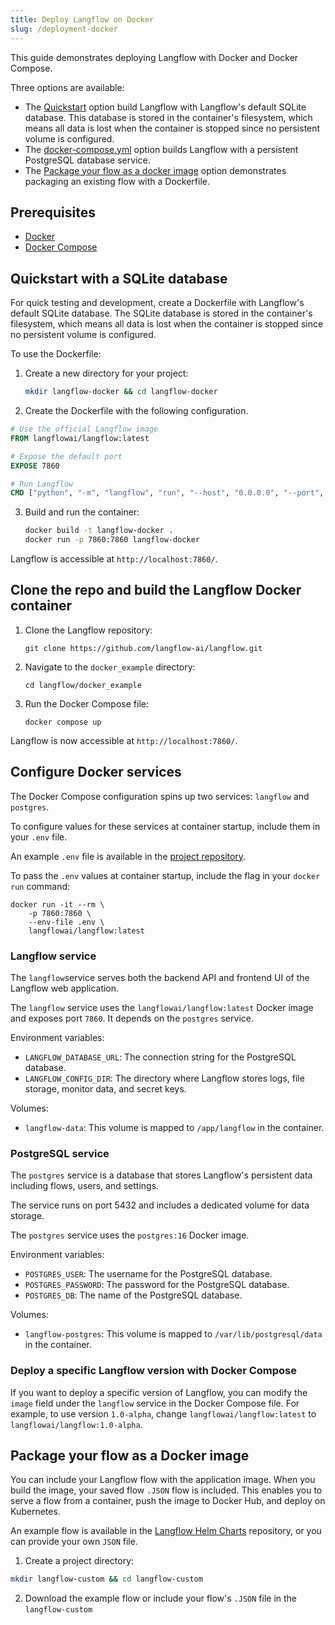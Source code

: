 ```yaml
---
title: Deploy Langflow on Docker
slug: /deployment-docker
---
```


This guide demonstrates deploying Langflow with Docker and Docker Compose.

Three options are available:

* The [Quickstart](#Quickstart-with-SQLite-database) option build Langflow with Langflow's default SQLite database. This database is stored in the container's filesystem, which means all data is lost when the container is stopped since no persistent volume is configured.
* The [docker-compose.yml](#clone-the-repo-and-build-the-langflow-docker-container) option builds Langflow with a persistent PostgreSQL database service.
* The [Package your flow as a docker image](#package-your-flow-as-a-docker-image) option demonstrates packaging an existing flow with a Dockerfile.

## Prerequisites

- [Docker](https://docs.docker.com/)
- [Docker Compose](https://docs.docker.com/compose/)

## Quickstart with a SQLite database

For quick testing and development, create a Dockerfile with Langflow's default SQLite database.
The SQLite database is stored in the container's filesystem, which means all data is lost when the container is stopped since no persistent volume is configured.

To use the Dockerfile:

1. Create a new directory for your project:
   ```bash
   mkdir langflow-docker && cd langflow-docker
   ```

2. Create the Dockerfile with the following configuration.

```dockerfile
# Use the official Langflow image
FROM langflowai/langflow:latest

# Expose the default port
EXPOSE 7860

# Run Langflow
CMD ["python", "-m", "langflow", "run", "--host", "0.0.0.0", "--port", "7860"]
```

3. Build and run the container:
   ```bash
   docker build -t langflow-docker .
   docker run -p 7860:7860 langflow-docker
   ```

Langflow is accessible at `http://localhost:7860/`.

## Clone the repo and build the Langflow Docker container

1. Clone the Langflow repository:

   `git clone https://github.com/langflow-ai/langflow.git`

2. Navigate to the `docker_example` directory:

   `cd langflow/docker_example`

3. Run the Docker Compose file:

   `docker compose up`

Langflow is now accessible at `http://localhost:7860/`.

## Configure Docker services

The Docker Compose configuration spins up two services: `langflow` and `postgres`.

To configure values for these services at container startup, include them in your `.env` file.

An example `.env` file is available in the [project repository](https://github.com/langflow-ai/langflow/blob/main/.env.example).

To pass the `.env` values at container startup, include the flag in your `docker run` command:

```
docker run -it --rm \
    -p 7860:7860 \
    --env-file .env \
    langflowai/langflow:latest
```

### Langflow service

The `langflow`service serves both the backend API and frontend UI of the Langflow web application.

The `langflow` service uses the `langflowai/langflow:latest` Docker image and exposes port `7860`. It depends on the `postgres` service.

Environment variables:

- `LANGFLOW_DATABASE_URL`: The connection string for the PostgreSQL database.
- `LANGFLOW_CONFIG_DIR`: The directory where Langflow stores logs, file storage, monitor data, and secret keys.

Volumes:

- `langflow-data`: This volume is mapped to `/app/langflow` in the container.

### PostgreSQL service

The `postgres` service is a database that stores Langflow's persistent data including flows, users, and settings.

The service runs on port 5432 and includes a dedicated volume for data storage.

The `postgres` service uses the `postgres:16` Docker image.

Environment variables:

- `POSTGRES_USER`: The username for the PostgreSQL database.
- `POSTGRES_PASSWORD`: The password for the PostgreSQL database.
- `POSTGRES_DB`: The name of the PostgreSQL database.

Volumes:

- `langflow-postgres`: This volume is mapped to `/var/lib/postgresql/data` in the container.

### Deploy a specific Langflow version with Docker Compose

If you want to deploy a specific version of Langflow, you can modify the `image` field under the `langflow` service in the Docker Compose file. For example, to use version `1.0-alpha`, change `langflowai/langflow:latest` to `langflowai/langflow:1.0-alpha`.

## Package your flow as a Docker image

You can include your Langflow flow with the application image.
When you build the image, your saved flow `.JSON` flow is included.
This enables you to serve a flow from a container, push the image to Docker Hub, and deploy on Kubernetes.

An example flow is available in the [Langflow Helm Charts](https://github.com/langflow-ai/langflow-helm-charts/tree/main/examples/flows) repository, or you can provide your own `JSON` file.

1. Create a project directory:

```bash
mkdir langflow-custom && cd langflow-custom
```

2. Download the example flow or include your flow's `.JSON` file in the `langflow-custom`